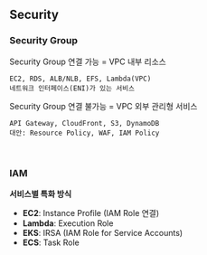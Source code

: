 ## Security
### Security Group
Security Group 연결 가능 = VPC 내부 리소스
```
EC2, RDS, ALB/NLB, EFS, Lambda(VPC)
네트워크 인터페이스(ENI)가 있는 서비스
```
Security Group 연결 불가능 = VPC 외부 관리형 서비스
```
API Gateway, CloudFront, S3, DynamoDB
대안: Resource Policy, WAF, IAM Policy
```
<br>

### IAM
**서비스별 특화 방식**
- **EC2**: Instance Profile (IAM Role 연결)
- **Lambda**: Execution Role
- **EKS**: IRSA (IAM Role for Service Accounts)
- **ECS**: Task Role


